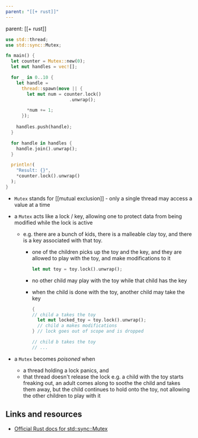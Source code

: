 ```yaml
---
parent: "[[+ rust]]"
---
```

parent: [[+ rust]]

```rust
use std::thread;
use std::sync::Mutex;

fn main() {
  let counter = Mutex::new(0);
  let mut handles = vec![];

  for _ in 0..10 {
    let handle = 
      thread::spawn(move || {
        let mut num = counter.lock()
                        .unwrap();

        *num += 1;
      });
    
    handles.push(handle);
  }

  for handle in handles {
    handle.join().unwrap();
  }

  println!(
    "Result: {}",
    *counter.lock().unwrap()
  );
}
```

- `Mutex` stands for [[mutual exclusion]] - only a single thread may access a value at a time
- a `Mutex` acts like a lock / key, allowing one to protect data from being
  modified while the lock is active

  - e.g. there are a bunch of kids, there is a malleable clay toy, and there
    is a key associated with that toy.

    - one of the children picks up the toy and the key, and they are allowed
      to play with the toy, and make modifications to it
      ```rust
      let mut toy = toy.lock().unwrap();
      ```
    - no other child may play with the toy while that child has the key
    - when the child is done with the toy, another child may take the key

      ```rust
      {
      // child a takes the toy
      	let mut locked_toy = toy.lock().unwrap();
      	// child a makes modifications
      } // lock goes out of scope and is dropped

      // child b takes the toy
      // ...
      ```

- a `Mutex` becomes _poisoned_ when
  - a thread holding a lock panics, and
  - that thread doesn't release the lock
	  e.g. a child with the toy starts freaking out, an adult comes along to soothe ​the child and takes them away, but the child continues to hold onto the toy, not allowing the other children to play with it

## Links and resources

- [Official Rust docs for std::sync::Mutex](http://doc.rust-lang.org/1.72.1/std/sync/struct.Mutex.html)
